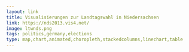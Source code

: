 ```yaml
---
layout: link
title: Visualisierungen zur Landtagswahl in Niedersachsen
link: https://nds2013.vis4.net/
image: ltwnds.png
tags: politics,germany,elections
type: map,chart,animated,choropleth,stackedcolumns,linechart,table
---
```

